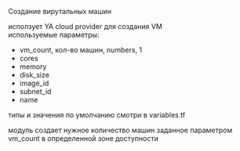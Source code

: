 Создание вирутальных машин

исползует YA cloud provider для создания VM  
используемые параметры:
 - vm_count, кол-во машин, numbers, 1
 - cores
 - memory
 - disk_size
 - image_id
 - subnet_id
 - name

типы и значения по умолчанию смотри в variables.tf

модуль создает нужное количество машин заданное параметром vm_count в определенной зоне доступности
